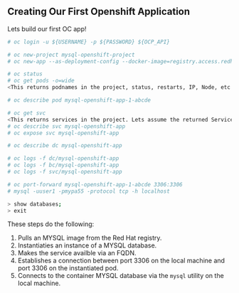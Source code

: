 ## Creating Our First Openshift Application
Lets build our first OC app!

```bash
# oc login -u ${USERNAME} -p ${PASSWORD} ${OCP_API}

# oc new-project mysql-openshift-project
# oc new-app --as-deployment-config --docker-image=registry.access.redhat.com/rhscl/mysql-57-rhel7:latest --name=mysql-openshift-app -e MYSQL_USER=user1 -e MYSQL_PASSWORD=mypa55 -e MYSQL_DATABASE=testdb -e MYSQL_ROOT_PASSWORD=r00tpas55

# oc status
# oc get pods -o=wide
<This returns podnames in the project, status, restarts, IP, Node, etc. Let's assume the pod is called 'mysql-openshift-app-1-abcde`>

# oc describe pod mysql-openshift-app-1-abcde

# oc get svc
<This returns services in the project. Lets assume the returned Service is called 'mysql-openshift-app'
# oc describe svc mysql-openshift-app
# oc expose svc mysql-openshift-app

# oc describe dc mysql-openshift-app

# oc logs -f dc/mysql-openshift-app
# oc logs -f bc/mysql-openshift-app
# oc logs -f svc/mysql-openshift-app

# oc port-forward mysql-openshift-app-1-abcde 3306:3306
# mysql -uuser1 -pmypa55 -protocol tcp -h localhost

> show databases;
> exit
```

These steps do the following: 
1. Pulls an MYSQL image from the Red Hat registry.
1. Instantiaties an instance of a MYSQL database.
1. Makes the service availble via an FQDN.
1. Establishes a connection between port 3306 on the local machine and port 3306 on the instantiated pod.
1. Connects to the container MYSQL database via the `mysql` utility on the local machine.
